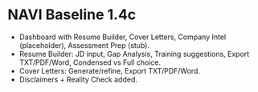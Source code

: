# NAVI Baseline 1.4c
- Dashboard with Resume Builder, Cover Letters, Company Intel (placeholder), Assessment Prep (stub).
- Resume Builder: JD input, Gap Analysis, Training suggestions, Export TXT/PDF/Word, Condensed vs Full choice.
- Cover Letters: Generate/refine, Export TXT/PDF/Word.
- Disclaimers + Reality Check added.
